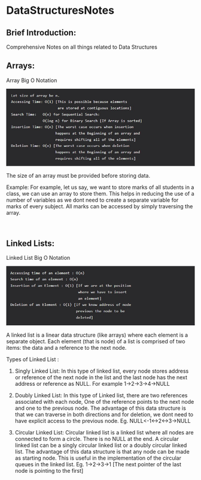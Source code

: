 # DataStructuresNotes

## Brief Introduction: 

Comprehensive Notes on all things related to Data Structures 

## Arrays:

Array Big O Notation

![DataStructuresNotes](images/Array_BigO_Notation.jpg)

The size of an array must be provided before storing data.

Example: For example, let us say, we want to store marks of all students in a class, we can use an array to store them. This helps in reducing the use of a number of variables as we dont need to create a separate variable for marks of every subject. All marks can be accessed by simply traversing the array. 

<br/>

## Linked Lists:

Linked List Big O Notation

![DataStructuresNotes](images/LinkedList_BigO_Notation.jpg)

A linked list is a linear data structure (like arrays) where each element is a separate object. Each element (that is node) of a list is comprised of two items: the data and a reference to the next node. 

Types of Linked List : 
1. Singly Linked List: In this type of linked list, every node stores address or reference of the next node in the list and the last node has the next address or reference as NULL. For example 1->2->3->4->NULL 

2. Doubly Linked List: In this type of Linked list, there are two references associated with each node, One of the reference points to the next node and one to the previous node. The advantage of this data structure is that we can traverse in both directions and for deletion, we dont need to have explicit access to the previous node. Eg. NULL<-1<->2<->3->NULL 

3. Circular Linked List: Circular linked list is a linked list where all nodes are connected to form a circle. There is no NULL at the end. A circular linked list can be a singly circular linked list or a doubly circular linked list. The advantage of this data structure is that any node can be made as starting node. This is useful in the implementation of the circular queues in the linked list. Eg. 1->2->3->1 [The next pointer of the last node is pointing to the first]  
